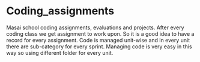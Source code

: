 # Coding_assignments
Masai school coding assignments, evaluations and projects. After every coding class we get assignment to work upon. So it is a good idea to have a record for every assignment. Code is managed unit-wise and in every unit there are sub-category for every sprint. Managing code is very easy in this way so using different folder for every unit.
